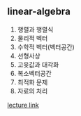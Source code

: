 ## linear-algebra

1. 행렬과 행렬식
2. 물리적 벡터
3. 수학적 벡터(벡터공간)
4. 선형사상
5. 고윳값과 대각화
6. 복소벡터공간
7. 최적화 문제
8. 자료의 처리

[lecture link](https://www.youtube.com/playlist?list=PL127T2Zu76FuVMq1UQnZv9SG-GFIdZfLg)
